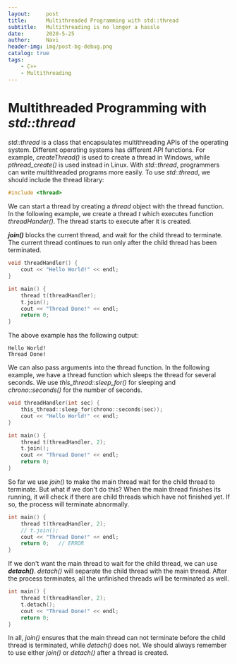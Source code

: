 ```yaml
---
layout:     post
title:      Multithreaded Programming with std::thread
subtitle:   Multithreading is no longer a hassle
date:       2020-5-25
author:     Navi
header-img: img/post-bg-debug.png
catalog: true
tags:
    - C++
    - Multithreading
---
```


# Multithreaded Programming with *std::thread*

*std::thread* is a class that encapsulates multithreading APIs of the operating system. Different operating systems has different API functions. For example, *createThread()* is used to create a thread in Windows, while *pthread_create()* is used instead in Linux. With *std::thread*, programmers can write multithreaded programs more easily. To use *std::thread*, we should include the thread library:

```cpp
#include <thread>
```

We can start a thread by creating a *thread* object with the thread function. In the following example, we create a thread *t* which executes function *threadHander()*. The thread starts to execute after it is created.

***join()*** blocks the current thread, and wait for the child thread to terminate. The current thread continues to run only after the child thread has been terminated.

```cpp
void threadHandler() {
    cout << "Hello World!" << endl;
}

int main() {
    thread t(threadHandler);
    t.join();
    cout << "Thread Done!" << endl;
    return 0;
}
```

The above example has the following output:

```
Hello World!
Thread Done!
```

We can also pass arguments into the thread function. In the following example, we have a thread function which sleeps the thread for several seconds. We use *this_thread::sleep_for()* for sleeping and *chrono::seconds()* for the number of seconds.

```cpp
void threadHandler(int sec) {
    this_thread::sleep_for(chrono::seconds(sec));
    cout << "Hello World!" << endl;
}

int main() {
    thread t(threadHandler, 2);
    t.join();
    cout << "Thread Done!" << endl;
    return 0;
}
```

So far we use *join()* to make the main thread wait for the child thread to terminate. But what if we don't do this? When the main thread finishes its running, it will check if there are child threads which have not finished yet. If so, the process will terminate abnormally.

```cpp
int main() {
    thread t(threadHandler, 2);
    // t.join();
    cout << "Thread Done!" << endl;
    return 0;	// ERROR
}
```

If we don't want the main thread to wait for the child thread, we can use ***detach()***. *detach()* will separate the child thread with the main thread. After the process terminates, all the unfinished threads will be terminated as well.

```cpp
int main() {
    thread t(threadHandler, 2);
    t.detach();
    cout << "Thread Done!" << endl;
    return 0;
}
```

In all, *join()* ensures that the main thread can not terminate before the child thread is terminated, while *detach()* does not. We should always remember to use either *join()* or *detach()* after a thread is created.